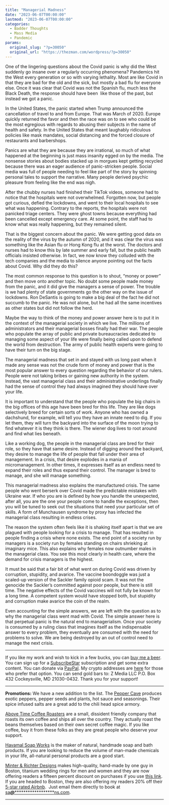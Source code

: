 ```yaml
---
title: "Managerial Madness"
date: "2023-06-07T00:00:00"
lastmod: "2023-06-07T00:00:00"
categories:
  - Badder Thoughts
  - Mass Media
  - Pandemic
params:
  original_slug: "?p=30050"
  original_url: "https://thezman.com/wordpress/?p=30050"
---
```


One of the lingering questions about the Covid panic is why did the West
suddenly go insane over a regularly occurring phenomena? Pandemics hit
the West every generation or so with varying lethality. Most are like
Covid in that they are bad for the old and the sick, but mostly a bad
flu for everyone else. Once it was clear that Covid was not the Spanish
flu, much less the Black Death, the response should have been  like
those of the past, but instead we got a panic.

In the United States, the panic started when Trump announced the
cancellation of travel to and from Europe. That was March of 2020.
Europe quickly returned the favor and then the race was on to see who
could be the most egregious with regards to abusing their subjects in
the name of health and safety. In the United States that meant laughably
ridiculous policies like mask mandates, social distancing and the forced
closure of restaurants and barbershops.

Panics are what they are because they are irrational, so much of what
happened at the beginning is just mass insanity egged on by the media.
The nonsense stories about bodies stacked up in morgues kept getting
recycled because there was an eager audience of panic-stricken people.
Social media was full of people needing to feel like part of the story
by spinning personal tales to support the narrative. Many people derived
psychic pleasure from feeling like the end was nigh.

After the chubby nurses had finished their TikTok videos, someone had to
notice that the hospitals were not overwhelmed. Forgotten now, but
people got curious, defied the lockdowns, and went to their local
hospitals to see what was happening. Contrary to the reports, the
hospitals were not panicked triage centers. They were ghost towns
because everything had been cancelled except emergency care. At some
point, the staff had to know what was really happening, but they
remained silent.

That is the biggest concern about the panic. We were getting good data
on the reality of the virus by the autumn of 2020, and it was clear the
virus was something like the Asian flu or Hong Kong flu at the worst.
The doctors and nurses had to know this by late summer and early fall,
but the public health officials insisted otherwise. In fact, we now know
they colluded with the tech companies and the media to silence anyone
pointing out the facts about Covid. Why did they do this?

The most common response to this question is to shout, “money or power”
and then move onto another topic. No doubt some people made money from
the panic, and it did give the managers a sense of power. The trouble is
we had plenty of state governments go the other way on the issue of
lockdowns. Ron DeSantis is going to make a big deal of the fact he did
not succumb to the panic. He was not alone, but he had all the same
incentives as other states but did not follow the herd.

Maybe the way to think of the money and power answer here is to put it
in the context of the managerial society in which we live. The millions
of administrators and their managerial bosses finally had their war. The
people who populate the array of public and private bureaucracies
dedicated to managing some aspect of your life were finally being called
upon to defend the world from destruction. The army of public health
experts were going to have their turn on the big stage.

The managerial madness that set in and stayed with us long past when it
made any sense was not the crude form of money and power that is the
most popular answer to every question regarding the behavior of our
rulers. People were not taking bribes or gaining new authority in the
system. Instead, the vast managerial class and their administrative
underlings finally had the sense of control they had always imagined
they should have over your life.

It is important to understand that the people who populate the big
chairs in the big offices of this age have been bred for this life. They
are like dogs selectively breed for certain sorts of work. Anyone who
has owned a dachshund, for example, will tell you they have an innate
need to dig. If you let them, they will turn the backyard into the
surface of the moon trying to find whatever it is they think is there.
The wiener dog lives to root around and find what lies beneath.

Like a working dog, the people in the managerial class are bred for
their role, so they have that same desire. Instead of digging around the
backyard, they desire to manage the life of people that fall under their
area of management. In a crisis, that desire explodes in a mania of
micromanagement. In other times, it expresses itself as an endless need
to expand their roles and thus expand their control. The manager is bred
to manage, and she will manage something.

This managerial madness also explains the manufactured crisis. The same
people who went berserk over Covid made the predictable mistakes with
Ukraine war. If who you are is defined by how you handle the unexpected,
after all, you are the one your people come to handle the exceptions,
then you will be tuned to seek out the situations that need your
particular set of skills. A form of Munchausen syndrome by proxy has
infected the managerial class resulting in endless crises.

The reason the system often feels like it is shaking itself apart is
that we are plagued with people looking for a crisis to manage. That has
resulted in people finding a crisis where none exists. The end point of
a society run by managers is a society run by females standing on chairs
shrieking at imaginary mice. This also explains why females now
outnumber males in the managerial class. You see this most clearly in
health care, where the demand for crisis managers is the highest.

It must be said that a fair bit of what went on during Covid was driven
by corruption, stupidity, and avarice. The vaccine boondoggle was just a
scaled-up version of the Sackler family opioid scam. It was not the
genocide the Sackler’s committed against poor people, but there is still
time. The negative effects of the Covid vaccines will not fully be known
for a long time. A competent system would have stopped both, but
stupidity and corruption make avarice the coin of the realm.

Even accounting for the simple answers, we are left with the question as
to why the managerial class went mad with Covid. The simple answer here
is that perpetual panic is the natural end to managerialism. Once your
society is consumed by a ruling class that imagines itself as the
indispensable answer to every problem, they eventually are consumed with
the need for problems to solve. We are being destroyed by an out of
control need to manage the next crisis.

------------------------------------------------------------------------

If you like my work and wish to kick in a few bucks, you can
<a href="https://www.buymeacoffee.com/mujolulu" rel="noopener"
target="_blank">buy me a beer</a>. You can sign up for a
<a href="https://www.subscribestar.com/the-z-blog" rel="noopener"
target="_blank">SubscribeStar</a> subscription and get some extra
content. You can donate via <a
href="https://www.paypal.com/donate/?cmd=_s-xclick&amp;hosted_button_id=UDAS2Q8JYA6CN&amp;source=url"
rel="noopener" target="_blank">PayPal</a>. My crypto addresses are
<a href="https://thezman.com/wordpress/?page_id=22713" rel="noopener"
target="_blank">here</a> for those who prefer that option. You can send
gold bars to: Z Media LLC P.O. Box 432 Cockeysville, MD 21030-0432.
Thank you for your support!

------------------------------------------------------------------------

**Promotions:** We have a new addition to the list. The
<a href="https://peppercave.com/shop/ols/products" rel="noopener"
target="_blank">Pepper Cave</a> produces exotic peppers, pepper seeds
and plants, hot sauce and seasonings. Their spice infused salts are a
great add to the chili head spice armory.

<a href="https://abovetimecoffee.com/" rel="noopener"
target="_blank">Above Time Coffee Roasters</a> are a small, dissident
friendly company that roasts its own coffee and ships all over the
country. They actually roast the beans themselves based on their own
secret coffee magic. If you like coffee, buy it from these folks as they
are great people who deserve your support.

<a href="https://havamalsoapworks.com/" rel="noopener"
target="_blank">Havamal Soap Works</a> is the maker of natural, handmade
soap and bath products. If you are looking to reduce the volume of
man-made chemicals in your life, all-natural personal products are a
good start.

<a href="https://www.minterandrichterdesigns.com/"
rel="noreferrer nofollow noopener" target="_blank">Minter &amp; Richter
Designs</a> makes high-quality, hand-made by one guy in Boston, titanium
wedding rings for men and women and they are now offering readers a
fifteen percent discount on purchases if you use
<a href="https://www.minterandrichterdesigns.com/discount/ZMAN"
rel="noreferrer nofollow noopener" target="_blank">this link</a>.
<span class="highlight"><span class="colour"><span class="font"><span class="size">If
you are headed to Boston, they are also offering my readers 20% off
their <a
href="https://www.airbnb.com/users/7988017/listings?user_id=7988017&amp;s=3"
rel="noopener noreferrer" target="_blank">5-star rated Airbnb</a>.  Just
email them directly to book at
<a href="mailto:sa***@*********************ns.com"
data-original-string="EeMaWF7WximkkuIJK9eqtQ==cb7aedcz9PAiqn5R4Bv68XXYs/rP9+asQdSxz+wRSCGWmJKPqJwPknLYuvOwLsZwn8q"><span
class="apbct-email-encoder"
data-original-string="lH9d91aKz0D2W/SMcqVz9w==cb7TvwrjN0mLQZxaG8UaNWgvqQW79PSkcp2nCrZ5pA/mfwTiFGmr/Isb7GZjELlM+JO"
title="This contact has been encoded by Anti-Spam by CleanTalk. Click to decode. To finish the decoding make sure that JavaScript is enabled in your browser.">sa<span
class="apbct-blur">***</span>@<span
class="apbct-blur">*********************</span>ns.com</span></a>.</span></span></span></span>

------------------------------------------------------------------------
